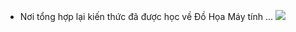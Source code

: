 - Nơi tổng hợp lại kiến thức đã được học về Đồ Họa Máy tính ...
![](https://www.google.com/search?q=loading+gif&tbm=isch&ved=2ahUKEwiG0-nM_v2EAxWrXvUHHaWbAs4Q2-cCegQIABAA&oq=loading+gif&gs_lp=EgNpbWciC2xvYWRpbmcgZ2lmMggQABiABBixAzIFEAAYgAQyBRAAGIAEMgUQABiABDIFEAAYgAQyBRAAGIAEMgUQABiABDIFEAAYgAQyBRAAGIAEMgUQABiABEimCFAAWJEGcAB4AJABAJgBswKgAZEIqgEHMC4zLjEuMbgBA8gBAPgBAYoCC2d3cy13aXotaW1nwgINEAAYgAQYigUYQxixA8ICChAAGIAEGIoFGEPCAgYQABgIGB6IBgE&sclient=img&ei=NUv4ZcbkI6u91e8PpbeK8Aw&bih=559&biw=1280&prmd=ivsnbtz&rlz=1C1FKPE_viVN1030VN1030#imgrc=jD06kiygeTbiOM)

